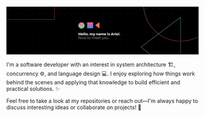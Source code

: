 ![](banner.png)

I'm a software developer with an interest in system architecture 🏗️, concurrency ⚙️, and language design 💻. I enjoy exploring how things work behind the scenes and applying that knowledge to build efficient and practical solutions. ✨

Feel free to take a look at my repositories or reach out—I'm always happy to discuss interesting ideas or collaborate on projects! 🌱
